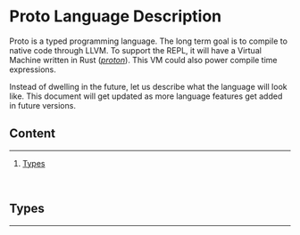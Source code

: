 # Proto Language Description

Proto is a typed programming language. The long term goal is to compile to native code through LLVM. To support the REPL, it will have a Virtual Machine written in Rust ([_proton_](../src/proton/README.md)). This VM could also power compile time expressions.

Instead of dwelling in the future, let us describe what the language will look like. This document will get updated as more language features get added in future versions.

## Content

---

1. [Types](#types)

<br>

## Types

---
